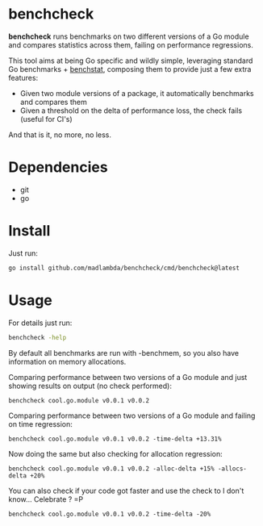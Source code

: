# benchcheck

**benchcheck** runs benchmarks on two different versions of a Go module and
compares statistics across them, failing on performance regressions.

This tool aims at being Go specific and wildly simple, leveraging standard Go
benchmarks + [benchstat](https://pkg.go.dev/golang.org/x/perf/cmd/benchstat),
composing them to provide just a few extra features:

* Given two module versions of a package, it automatically benchmarks and compares them
* Given a threshold on the delta of performance loss, the check fails (useful for CI's)

And that is it, no more, no less.

# Dependencies

* git
* go

# Install

Just run:

```sh
go install github.com/madlambda/benchcheck/cmd/benchcheck@latest
```

# Usage

For details just run:

```sh
benchcheck -help
```

By default all benchmarks are run with -benchmem, so you also
have information on memory allocations.

Comparing performance between two versions of a Go module
and just showing results on output (no check performed):

```
benchcheck cool.go.module v0.0.1 v0.0.2
```

Comparing performance between two versions of a Go module
and failing on time regression:

```
benchcheck cool.go.module v0.0.1 v0.0.2 -time-delta +13.31%
```

Now doing the same but also checking for allocation regression:

```
benchcheck cool.go.module v0.0.1 v0.0.2 -alloc-delta +15% -allocs-delta +20%
```

You can also check if your code got faster and use the check to
I don't know... Celebrate ? =P

```
benchcheck cool.go.module v0.0.1 v0.0.2 -time-delta -20%
```
